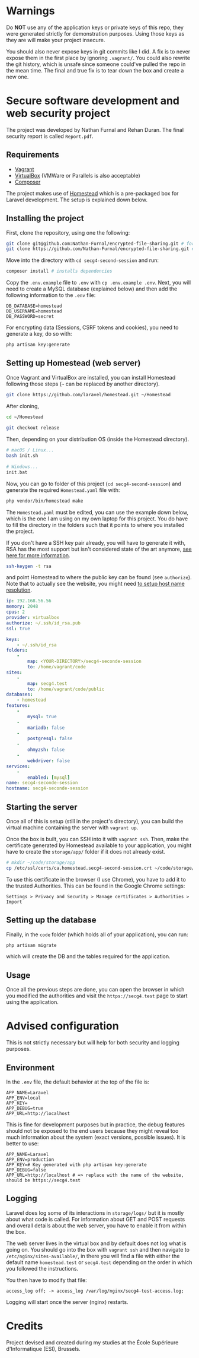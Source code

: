 # Warnings
Do **NOT** use any of the application keys or private keys of this repo, they
were generated strictly for demonstration purposes. Using those keys as they are
will make your project insecure.

You should also never expose keys in git commits like I did. A fix is to never
expose them in the first place by ignoring `.vagrant/`. You could also rewrite
the git history, which is unsafe since someone could've pulled the repo in the
mean time. The final and true fix is to tear down the box and create a new one.

# Secure software development and web security project

The project was developed by Nathan Furnal and Rehan Duran. The final security
report is called `Report.pdf`.

## Requirements

* [Vagrant](https://www.vagrantup.com/)
* [VirtualBox](https://www.virtualbox.org/) (VMWare or Parallels is also
  acceptable)
* [Composer](https://getcomposer.org/)

The project makes use of [Homestead](https://laravel.com/docs/9.x/homestead)
which is a pre-packaged box for Laravel development. The setup is explained down
below.

## Installing the project

First, clone the repository, using one the following: 

```sh
git clone git@github.com:Nathan-Furnal/encrypted-file-sharing.git # for SSH
git clone https://github.com/Nathan-Furnal/encrypted-file-sharing.git # for HTTPS
```
Move into the directory with `cd secg4-second-session` and run:

```sh
composer install # installs dependencies
```
Copy the `.env.example` file to `.env` with `cp .env.example .env`. Next, you
will need to create a MySQL database (explained below) and then add the following information to
the `.env` file:

```
DB_DATABASE=homestead
DB_USERNAME=homestead
DB_PASSWORD=secret
```

For encrypting data (Sessions, CSRF tokens and cookies), you need to generate a
key, do so with:
```sh
php artisan key:generate
```
## Setting up Homestead (web server)

Once Vagrant and VirtualBox are installed, you can install Homestead following
those steps (`~` can be replaced by another directory).

```sh
git clone https://github.com/laravel/homestead.git ~/Homestead
```
After cloning,
```sh
cd ~/Homestead
 
git checkout release
```
Then, depending on your distribution OS (inside the Homestead directory).

```sh
# macOS / Linux...
bash init.sh
 
# Windows...
init.bat
```
Now, you can go to folder of this project (`cd secg4-second-session`) and
generate the required `Homestead.yaml` file with:

```sh
php vendor/bin/homestead make
```
The `Homestead.yaml` must be edited, you can use the example down below, which
is the one I am using on my own laptop for this project. You do have to fill the
directory in the folders such that it points to where you installed the project.

If you don't have a SSH key pair already, you will have to generate it with,
RSA has the most support but isn't considered state of the art anymore, [see
here for more information](https://www.ssh.com/academy/ssh/keygen).
```sh
ssh-keygen -t rsa
```
and point Homestead to where the public key can be found (see `authorize`). Note
that to actually see the website, you might need [to setup host name
resolution](https://laravel.com/docs/9.x/homestead#hostname-resolution).

```yaml
ip: 192.168.56.56
memory: 2048
cpus: 2
provider: virtualbox
authorize: ~/.ssh/id_rsa.pub
ssl: true

keys:
    - ~/.ssh/id_rsa
folders:
    -
        map: <YOUR-DIRECTORY>/secg4-seconde-session
        to: /home/vagrant/code
sites:
    -
        map: secg4.test
        to: /home/vagrant/code/public
databases:
    - homestead
features:
    -
        mysql: true
    -
        mariadb: false
    -
        postgresql: false
    -
        ohmyzsh: false
    -
        webdriver: false
services:
    -
        enabled: [mysql]
name: secg4-seconde-session
hostname: secg4-seconde-session
```
## Starting the server

Once all of this is setup (still in the project's directory), you can build the
virtual machine containing the server with `vagrant up`.

Once the box is built, you can SSH into it with `vagrant ssh`. Then, make the
certificate generated by Homestead available to your application, you might have
to create the `storage/app/` folder if it does not already exist.
```sh
# mkdir ~/code/storage/app 
cp /etc/ssl/certs/ca.homestead.secg4-second-session.crt ~/code/storage/app/
```

To use this certificate in the browser (I use Chrome), you have to add it to the
trusted Authorities. This can be found in the Google Chrome settings:
```
Settings > Privacy and Security > Manage certificates > Authorities > Import
```

## Setting up the database

Finally, in the `code` folder (which holds all of your application), you can
run: 

```sh
php artisan migrate
```
which will create the DB and the tables required for the application.

## Usage

Once all the previous steps are done, you can open the browser in which you
modified the authorities and visit the `https://secg4.test` page to start using
the application.

# Advised configuration

This is not strictly necessary but will help for both security and logging
purposes.

## Environment

In the `.env` file, the default behavior at the top of the file is: 
```
APP_NAME=Laravel
APP_ENV=local
APP_KEY=
APP_DEBUG=true
APP_URL=http://localhost
```
This is fine for development purposes but in practice, the debug features should
not be exposed to the end users because they might reveal too much information
about the system (exact versions, possible issues). It is better to use:
```
APP_NAME=Laravel
APP_ENV=production
APP_KEY=# Key generated with php artisan key:generate
APP_DEBUG=false
APP_URL=http://localhost # => replace with the name of the website, should be https://secg4.test
```

## Logging

Laravel does log some of its interactions in `storage/logs/` but it is mostly
about what code is called. For information about GET and POST requests and
overall details about the web server, you have to enable it from within the box.

The web server lives in the virtual box and by default does not log what is
going on. You should go into the box with `vagrant ssh` and then navigate to 
`/etc/nginx/sites-available/`, in there you will find a file with either the
default name `homestead.test` or `secg4.test` depending on the order in which
you followed the instructions.

You then have to modify that file:

```
access_log off; -> access_log /var/log/nginx/secg4-test-access.log;
```
Logging will start once the server (nginx) restarts.

# Credits

Project devised and created during my studies at the École Supérieure d'Informatique (ESI), Brussels.
